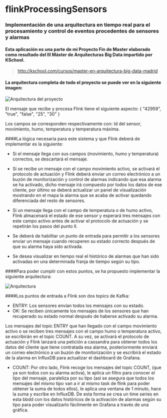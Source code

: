 # flinkProcessingSensors
### Implementación de una arquitectura en tiempo real para el procesamiento y control de eventos procedentes de sensores y alarmas

#### Esta aplicación es una parte de mi Proyecto Fin de Master elaborado como resultado del III Máster de Arquitecturas Big Data impartido por KSchool.

> http://kschool.com/cursos/master-en-arquitectura-big-data-madrid

#### La arquitectura completa de todo el proyecto se puede ver en la siguiente imagen:

![Arquitectura del proyecto](https://image.ibb.co/cRSmCb/arquitectura_completa.png)



El mensaje que recibe y procesa Flink tiene el siguiente aspecto:
{
"42959",
"true",
"false",
"25",
"30"
}

Los campos se corresponden respectivamente con: Id del sensor, movimiento, humo, temperatura y temperatura máxima.

####La lógica necesaria para este sistema y que Flink deberá de implementar es la siguiente:


- Si el mensaje llega con sus campos (movimiento, humo y temperatura) correctos, se descartará el mensaje.


- Si se recibe un mensaje con el campo movimiento activo, se activará el protocolo de actuación y Flink deberá enviar un correo electrónico a un buzón de monitorización y control de alarmas indicando que esa alarma se ha activado, dicho mensaje irá compuesto por todos los datos de ese cliente, por último se deberá actualizar un panel de visualización mostrando en el mapa la alarma que se acaba de activar quedando diferenciada del resto de sensores.


- Si un mensaje llega con el campo de temperatura o de humo activo, Flink almacenará el estado de ese sensor y esperará tres mensajes con este campo activo antes de activar el protocolo de actuación y se repetirán los pasos del punto II.


- Se deberá de habilitar un punto de entrada para permitir a los sensores enviar un mensaje cuando recuperen su estado correcto después de que su alarma haya sido activada.

- Se desea visualizar en tiempo real el histórico de alarmas que han sido activadas en una determinada franja de tiempo según su tipo.

####Para poder cumplir con estos puntos, se ha propuesto implementar la siguiente arquitectura:


![Arquitectura](https://image.ibb.co/cyTUyG/arq_flink.png)


####Los puntos de entrada a Flink son dos topics de Kafka:
- ENTRY:  Los sensores envían todos los mensajes con su estado.
- OK: Se reciben únicamente los mensajes de los sensores que han recuperado su estado normal después de haberse activado su alarma.

Los mensajes del topic ENTRY que han llegado con el campo movimiento activo o se reciben tres mensajes con el campo humo o temperatura activo, se escribirán en el topic COUNT. A su vez, se activará el protocolo de actuación y Flink lanzará una petición a cassandra para obtener todos los datos del cliente que tiene contratada esa alarma, posteriormente enviará un correo electrónico a un buzón de monitorización y se escribirá el estado de la alarma en InfluxDB para actualizar el dashboard de Grafana.

- COUNT: Por otro lado, Flink recoge los mensajes del topic COUNT, (que ya son todos con su alarma activa), le aplica un filtro para conocer el tipo del mensaje, paraleliza por su tipo (así se asegura que todos los mensajes del mismo tipo van a ir al mismo task de flink para poder obtener la suma de todos ellos), le aplica una ventana de 1 minuto, hace la suma y escribe en InfluxDB. De esta forma se crea un time series en esta bbdd con los datos históricos de la activación de alarmas según su tipo para poder visualizarlo fácilmente en Grafana a través de una gráfica.




